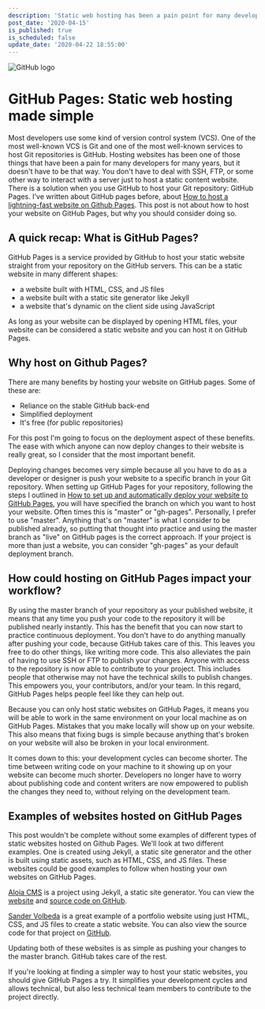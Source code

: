 ```yaml
---
description: 'Static web hosting has been a pain point for many developers for years, but it doesn''t have to be painful. In this post, we go over how you can use GitHub pages to improve your development cycles and empower everyone to publish content.'
post_date: '2020-04-15'
is_published: true
is_scheduled: false
update_date: '2020-04-22 18:55:00'
---
```


![GitHub logo](/images/articles/github-logo.png)
# GitHub Pages: Static web hosting made simple

Most developers use some kind of version control system (VCS). One of the most well-known VCS is Git and one of the most well-known services to host Git repositories is GitHub. Hosting websites has been one of those things that have been a pain for many developers for many years, but it doesn't have to be that way. You don't have to deal with SSH, FTP, or some other way to interact with a server just to host a static content website. There is a solution when you use GitHub to host your Git repository: GitHub Pages. I've written about GitHub pages before, about [How to host a lightning-fast website on Github Pages](/articles/how-to-host-on-github-pages). This post is not about how to host your website on GitHub Pages, but why you should consider doing so.

## A quick recap: What is GitHub Pages?

GitHub Pages is a service provided by GitHub to host your static website straight from your repository on the GitHub servers. This can be a static website in many different shapes: 

- a website built with HTML, CSS, and JS files
- a website built with a static site generator like Jekyll
- a website that's dynamic on the client side using JavaScript

As long as your website can be displayed by opening HTML files, your website can be considered a static website and you can host it on GitHub Pages.

## Why host on Github Pages?

There are many benefits by hosting your website on GitHub pages. Some of these are:

- Reliance on the stable GitHub back-end
- Simplified deployment
- It's free (for public repositories)

For this post I'm going to focus on the deployment aspect of these benefits. The ease with which anyone can now deploy changes to their website is really great, so I consider that the most important benefit.

Deploying changes becomes very simple because all you have to do as a developer or designer is push your website to a specific branch in your Git repository. When setting up GitHub Pages for your repository, following the steps I outlined in [How to set up and automatically deploy your website to GitHub Pages](/articles/how-to-set-up-automatically-deploy-website-github-pages), you will have specified the branch on which you want to host your website. Often times this is "master" or "gh-pages". Personally, I prefer to use "master". Anything that's on "master" is what I consider to be published already, so putting that thought into practice and using the master branch as "live" on GitHub pages is the correct approach. If your project is more than just a website, you can consider "gh-pages" as your default deployment branch.

## How could hosting on GitHub Pages impact your workflow?

By using the master branch of your repository as your published website, it means that any time you push your code to the repository it will be published nearly instantly. This has the benefit that you can now start to practice continuous deployment. You don't have to do anything manually after pushing your code, because GitHub takes care of this. This leaves you free to do other things, like writing more code. This also alleviates the pain of having to use SSH or FTP to publish your changes. Anyone with access to the repository is now able to contribute to your project. This includes people that otherwise may not have the technical skills to publish changes. This empowers you, your contributors, and/or your team. In this regard, GitHub Pages helps people feel like they can help out.

Because you can only host static websites on GitHub Pages, it means you will be able to work in the same environment on your local machine as on GitHub Pages. Mistakes that you make locally will show up on your website. This also means that fixing bugs is simple because anything that's broken on your website will also be broken in your local environment. 

It comes down to this: your development cycles can become shorter. The time between writing code on your machine to it showing up on your website can become much shorter. Developers no longer have to worry about publishing code and content writers are now empowered to publish the changes they need to, without relying on the development team.

## Examples of websites hosted on GitHub Pages

This post wouldn't be complete without some examples of different types of static websites hosted on Github Pages. We'll look at two different examples. One is created using Jekyll, a static site generator and the other is built using static assets, such as HTML, CSS, and JS files. These websites could be good examples to follow when hosting your own websites on GitHub Pages.

[Aloia CMS](https://aloiacms.com) is a project using Jekyll, a static site generator. You can view the [website](https://aloiacms.com) and [source code on GitHub](https://github.com/roelofjan-elsinga/aloia-cms-website). 

[Sander Volbeda](https://sandervolbeda.com/) is a great example of a portfolio website using just HTML, CSS, and JS files to create a static website. You can also view the source code for that project on [GitHub](https://github.com/sandervolbeda/personal-website).

Updating both of these websites is as simple as pushing your changes to the master branch. GitHub takes care of the rest.

If you're looking at finding a simpler way to host your static websites, you should give GitHub Pages a try. It simplifies your development cycles and allows technical, but also less technical team members to contribute to the project directly.